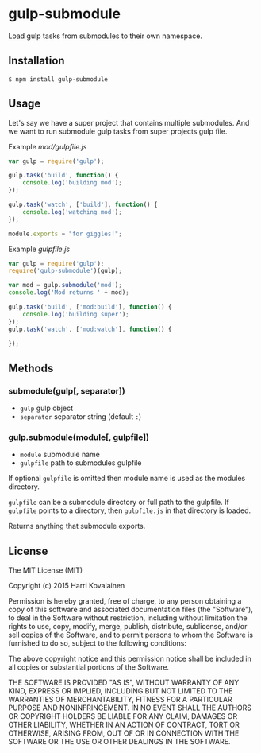 # gulp-submodule

Load gulp tasks from submodules to their own namespace.

## Installation

```
$ npm install gulp-submodule
```

## Usage

Let's say we have a super project that contains multiple submodules. And we want to run submodule gulp tasks from super projects gulp file.

Example _mod/gulpfile.js_

```js
var gulp = require('gulp');

gulp.task('build', function() {
    console.log('building mod');
});

gulp.task('watch', ['build'], function() {
    console.log('watching mod');
});

module.exports = "for giggles!";
```

Example _gulpfile.js_

```js
var gulp = require('gulp');
require('gulp-submodule')(gulp);

var mod = gulp.submodule('mod');
console.log('Mod returns ' + mod);

gulp.task('build', ['mod:build'], function() {
    console.log('building super');
});
gulp.task('watch', ['mod:watch'], function() {

});

```

## Methods

### submodule(gulp[, separator])
 - `gulp` gulp object
 - `separator` separator string (default `:`)

### gulp.submodule(module[, gulpfile])
 - `module` submodule name
 - `gulpfile` path to submodules gulpfile

If optional `gulpfile` is omitted then module name is used as the modules directory.

`gulpfile` can be a submodule directory or full path to the gulpfile. If `gulpfile` points to a directory, then `gulpfile.js` in that directory is loaded.

Returns anything that submodule exports.

## License

The MIT License (MIT)

Copyright (c) 2015 Harri Kovalainen

Permission is hereby granted, free of charge, to any person obtaining a copy
of this software and associated documentation files (the "Software"), to deal
in the Software without restriction, including without limitation the rights
to use, copy, modify, merge, publish, distribute, sublicense, and/or sell
copies of the Software, and to permit persons to whom the Software is
furnished to do so, subject to the following conditions:

The above copyright notice and this permission notice shall be included in all
copies or substantial portions of the Software.

THE SOFTWARE IS PROVIDED "AS IS", WITHOUT WARRANTY OF ANY KIND, EXPRESS OR
IMPLIED, INCLUDING BUT NOT LIMITED TO THE WARRANTIES OF MERCHANTABILITY,
FITNESS FOR A PARTICULAR PURPOSE AND NONINFRINGEMENT. IN NO EVENT SHALL THE
AUTHORS OR COPYRIGHT HOLDERS BE LIABLE FOR ANY CLAIM, DAMAGES OR OTHER
LIABILITY, WHETHER IN AN ACTION OF CONTRACT, TORT OR OTHERWISE, ARISING FROM,
OUT OF OR IN CONNECTION WITH THE SOFTWARE OR THE USE OR OTHER DEALINGS IN THE
SOFTWARE.
